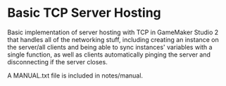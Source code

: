 # Basic TCP Server Hosting
Basic implementation of server hosting with TCP in GameMaker Studio 2 that handles all of the networking stuff, including creating an instance on the server/all clients and being able to sync instances' variables with a single function, as well as clients automatically pinging the server and disconnecting if the server closes.

A MANUAL.txt file is included in notes/manual.
